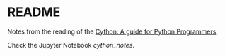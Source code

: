 # README

Notes from the reading of the [Cython: A guide for Python Programmers](https://www.amazon.com.br/Cython-Kurt-Smith/dp/1491901551).

Check the Jupyter Notebook *cython_notes*.